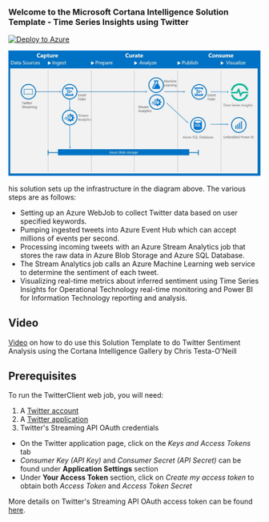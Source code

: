 ### Welcome to the Microsoft Cortana Intelligence Solution Template - Time Series Insights using Twitter


[![Deploy to Azure](http://azuredeploy.net/deploybutton.svg)](https://start.cortanaintelligence.com/Deployments/new/twittertimeseriesinsights)

[![Solution Diagram](assets/twittertimeseriesinsights.jpg)](assets/twittertimeseriesinsights.jpg)

his solution sets up the infrastructure in the diagram above. The various steps are as follows:

* Setting up an Azure WebJob to collect Twitter data based on user specified keywords.
* Pumping ingested tweets into Azure Event Hub which can accept millions of events per second.
* Processing incoming tweets with an Azure Stream Analytics job that stores the raw data in Azure Blob Storage and Azure SQL Database.
* The Stream Analytics job calls an Azure Machine Learning web service to determine the sentiment of each tweet. 
* Visualizing real-time metrics about inferred sentiment using Time Series Insights for Operational Technology real-time monitoring and Power BI for Information Technology reporting and analysis.

## Video

[Video](https://channel9.msdn.com/Shows/Cortana-Intelligence-Corner/Twitter-Sentiment-Analysis-using-the-Cortana-Intelligence-Gallery) on how to do use this Solution Template to do Twitter Sentiment Analysis using the Cortana Intelligence Gallery by Chris Testa-O'Neill


## Prerequisites

To run the TwitterClient web job, you will need:

1. A [Twitter account](https://twitter.com/login)
2. A [Twitter application](https://apps.twitter.com)
3. Twitter's Streaming API OAuth credentials
  - On the Twitter application page, click on the *Keys and Access Tokens* tab
  - *Consumer Key (API Key)* and *Consumer Secret (API Secret)* can be found under **Application Settings** section
  - Under **Your Access Token** section, click on *Create my access token* to obtain both *Access Token* and *Access Token Secret*

More details on Twitter's Streaming API OAuth access token can be found [here](https://dev.twitter.com/oauth/overview/application-owner-access-tokens).
